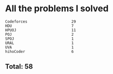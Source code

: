 # All the problems I solved

```
Codeforces                    29
HDU                           7
HPUOJ                         11
POJ                           2
SPOJ                          1
URAL                          1
UVA                           1
hihoCoder                     6
```
## Total: 58
